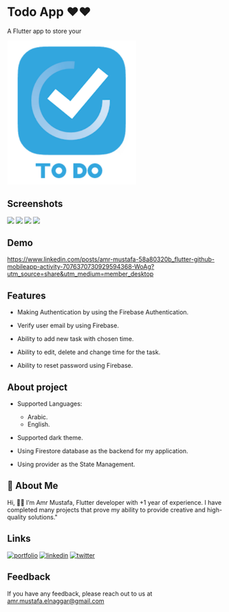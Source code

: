 
# Todo App ♥️♥️
A Flutter app to store your 

<img src="https://github.com/amrmustafa02/todo_list_flutter/blob/master/assets/images/logo.png" width="300">



## Screenshots

<img src="https://github.com/amrmustafa02/todo_list_flutter/assets/78182930/2f37d07b-cef6-4c1e-9719-cf3be251104b" width="200">
<img src="https://github.com/amrmustafa02/todo_list_flutter/assets/78182930/c5ec4468-45c7-4cc0-9b31-d7fbe8601c26" width="200">
<img src="https://github.com/amrmustafa02/todo_list_flutter/assets/78182930/69732df5-170a-44a5-9b6f-0f1a73e318f4" width="200">
<img src="https://github.com/amrmustafa02/todo_list_flutter/assets/78182930/d8adf71a-2012-41b6-b3a8-70759a77828c" width="200">


## Demo
https://www.linkedin.com/posts/amr-mustafa-58a80320b_flutter-github-mobileapp-activity-7076370730929594368-WoAg?utm_source=share&utm_medium=member_desktop
## Features
- Making Authentication by using the Firebase Authentication.

- Verify user email by using Firebase.

- Ability to add new task with chosen time.

- Ability to edit, delete and change time for the task.

- Ability to reset password using Firebase.
  
## About project
- Supported Languages:
   - Arabic.
   - English.

- Supported dark theme.

- Using Firestore database as the backend for my application.

- Using provider as the State Management.
 


## 🚀 About Me
Hi, 👋👋 I’m Amr Mustafa, Flutter developer with +1 year of experience. I have completed many projects that prove my ability to provide creative and high-quality solutions."


## Links
[![portfolio](https://img.shields.io/badge/my_portfolio-000?style=for-the-badge&logo=ko-fi&logoColor=white)](https://amr-mustafa-mysite.vercel.app/#/)
[![linkedin](https://img.shields.io/badge/linkedin-0A66C2?style=for-the-badge&logo=linkedin&logoColor=white)](https://www.linkedin.com/in/amr-mustafa-58a80320b/)
[![twitter](https://img.shields.io/badge/twitter-1DA1F2?style=for-the-badge&logo=twitter&logoColor=white)](https://twitter.com/amrmust33458502)


## Feedback

If you have any feedback, please reach out to us at amr.mustafa.elnaggar@gmail.com


